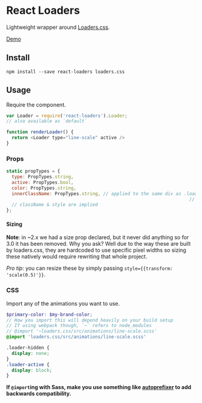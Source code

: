 # React Loaders

Lightweight wrapper around [Loaders.css](https://github.com/ConnorAtherton/loaders.css).

[Demo](http://jonjaques.github.io/react-loaders)

## Install

```
npm install --save react-loaders loaders.css
```


## Usage

Require the component.

```js
var Loader = require('react-loaders').Loader;
// also available as `default`

function renderLoader() {
  return <Loader type="line-scale" active />
}

```

### Props

```js
static propTypes = {
  type: PropTypes.string,
  active: PropTypes.bool,
  color: PropTypes.string,
  innerClassName: PropTypes.string, // applied to the same div as .loader-inner.${type}
   																	// useful for advanced styling
  // className & style are implied
};
```

#### Sizing
**Note**: in ~2.x we had a size prop declared, but it never did anything so for 3.0 it has been removed. Why you ask? Well due to the way these are built by loaders.css, they are hardcoded to use specific pixel widths so sizing these natively would require rewriting that whole project.

*Pro tip*: you can resize these by simply passing `style={{transform: 'scale(0.5)'}}`. 

### CSS
Import any of the animations you want to use.

```scss
$primary-color: $my-brand-color;
// How you import this will depend heavily on your build setup
// If using webpack though, `~` refers to node_modules
// @import '~loaders.css/src/animations/line-scale.scss'
@import 'loaders.css/src/animations/line-scale.scss'

.loader-hidden {
  display: none;
}
.loader-active {
  display: block;
}
```

**If `@import`ing with Sass, make you use something like [autoprefixer](https://github.com/postcss/autoprefixer) to add backwards compatibility.**
